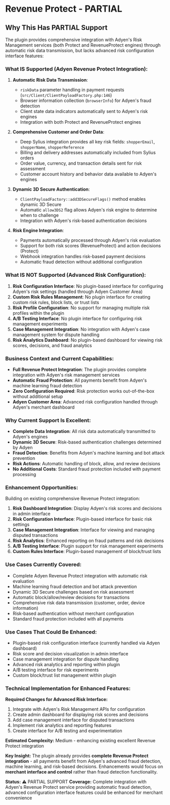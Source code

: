 # Revenue Protect - PARTIAL

## Why This Has PARTIAL Support

The plugin provides comprehensive integration with Adyen's Risk Management services (both Protect and RevenueProtect engines) through automatic risk data transmission, but lacks advanced risk configuration interface features:

### What IS Supported (Adyen Revenue Protect Integration):

1. **Automatic Risk Data Transmission**:
   - `riskData` parameter handling in payment requests (`src/Client/ClientPayloadFactory.php:146`)
   - Browser information collection (`browserInfo`) for Adyen's fraud detection
   - Client state data indicators automatically sent to Adyen's risk engines
   - Integration with both Protect and RevenueProtect engines

2. **Comprehensive Customer and Order Data**:
   - Deep Sylius integration provides all key risk fields: `shopperEmail`, `shopperName`, `shopperReference`
   - Billing and delivery addresses automatically included from Sylius orders
   - Order value, currency, and transaction details sent for risk assessment
   - Customer account history and behavior data available to Adyen's engines

3. **Dynamic 3D Secure Authentication**:
   - `ClientPayloadFactory::add3DSecureFlags()` method enables dynamic 3D Secure
   - Automatic `allow3DS2` flag allows Adyen's risk engine to determine when to challenge
   - Integration with Adyen's risk-based authentication decisions

4. **Risk Engine Integration**:
   - Payments automatically processed through Adyen's risk evaluation
   - Support for both risk scores (RevenueProtect) and action decisions (Protect)
   - Webhook integration handles risk-based payment decisions
   - Automatic fraud detection without additional configuration

### What IS NOT Supported (Advanced Risk Configuration):

1. **Risk Configuration Interface**: No plugin-based interface for configuring Adyen's risk settings (handled through Adyen Customer Area)
2. **Custom Risk Rules Management**: No plugin interface for creating custom risk rules, block lists, or trust lists
3. **Risk Profile Configuration**: No support for managing multiple risk profiles within the plugin
4. **A/B Testing Interface**: No plugin interface for configuring risk management experiments
5. **Case Management Integration**: No integration with Adyen's case management system for dispute handling
6. **Risk Analytics Dashboard**: No plugin-based dashboard for viewing risk scores, decisions, and fraud analytics

### Business Context and Current Capabilities:

- **Full Revenue Protect Integration**: The plugin provides complete integration with Adyen's risk management services
- **Automatic Fraud Protection**: All payments benefit from Adyen's machine learning fraud detection
- **Zero Configuration Required**: Risk protection works out-of-the-box without additional setup
- **Adyen Customer Area**: Advanced risk configuration handled through Adyen's merchant dashboard

### Why Current Support Is Excellent:

- **Complete Data Integration**: All risk data automatically transmitted to Adyen's engines
- **Dynamic 3D Secure**: Risk-based authentication challenges determined by Adyen
- **Fraud Detection**: Benefits from Adyen's machine learning and bot attack prevention
- **Risk Actions**: Automatic handling of block, allow, and review decisions
- **No Additional Costs**: Standard fraud protection included with payment processing

### Enhancement Opportunities:

Building on existing comprehensive Revenue Protect integration:

1. **Risk Dashboard Integration**: Display Adyen's risk scores and decisions in admin interface
2. **Risk Configuration Interface**: Plugin-based interface for basic risk settings
3. **Case Management Integration**: Interface for viewing and managing disputed transactions
4. **Risk Analytics**: Enhanced reporting on fraud patterns and risk decisions
5. **A/B Testing Interface**: Plugin support for risk management experiments
6. **Custom Rules Interface**: Plugin-based management of block/trust lists

### Use Cases Currently Covered:
- Complete Adyen Revenue Protect integration with automatic risk evaluation
- Machine learning fraud detection and bot attack prevention
- Dynamic 3D Secure challenges based on risk assessment
- Automatic block/allow/review decisions for transactions
- Comprehensive risk data transmission (customer, order, device information)
- Risk-based authentication without merchant configuration
- Standard fraud protection included with all payments

### Use Cases That Could Be Enhanced:
- Plugin-based risk configuration interface (currently handled via Adyen dashboard)
- Risk score and decision visualization in admin interface
- Case management integration for dispute handling
- Advanced risk analytics and reporting within plugin
- A/B testing interface for risk experiments
- Custom block/trust list management within plugin

### Technical Implementation for Enhanced Features:

**Required Changes for Advanced Risk Interface:**
1. Integrate with Adyen's Risk Management APIs for configuration
2. Create admin dashboard for displaying risk scores and decisions
3. Add case management interface for disputed transactions
4. Implement risk analytics and reporting features
5. Create interface for A/B testing and experimentation

**Estimated Complexity:** Medium - enhancing existing excellent Revenue Protect integration

**Key Insight:**
The plugin already provides **complete Revenue Protect integration** - all payments benefit from Adyen's advanced fraud detection, machine learning, and risk-based decisions. Enhancements would focus on **merchant interface and control** rather than fraud detection functionality.

**Status:** ⚠️ PARTIAL SUPPORT
**Coverage:** Complete integration with Adyen's Revenue Protect service providing automatic fraud detection, advanced configuration interface features could be enhanced for merchant convenience